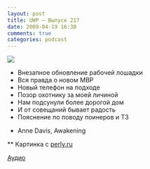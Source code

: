 ```yaml
---
layout: post
title: UWP – Выпуск 217
date: 2009-04-19 16:30
comments: true
categories: podcast
---
```

![](https://podcast.umputun.com/images/uwp/uwp217.jpg)




- Внезапное обновление рабочей лошадки
- Вся правда о новом MBP
- Новый телефон на подходе
- Позор охотнику за моей личиной
- Нам подсунули более дорогой дом
- И от совещаний бывает радость
- Пояснение по поводу поинеров и ТЗ


* Anne Davis, Awakening

** Картинка с [ perly.ru](http://perly.ru/)

[Аудио](http://archive.rucast.net/uwp/media/ump_podcast217.mp3)
<audio src="http://archive.rucast.net/uwp/media/ump_podcast217.mp3" preload="none">
